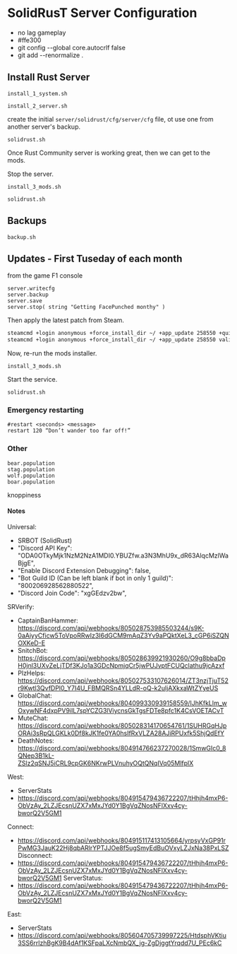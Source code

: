 # SolidRusT Server Configuration

 - no lag gameplay
 - #ffe300
 - git config --global core.autocrlf false
 - git add --renormalize .

## Install Rust Server

`install_1_system.sh`

`install_2_server.sh`

create the initial `server/solidrust/cfg/server/cfg` file, ot use one from another server's backup.

`solidrust.sh`

Once Rust Community server is working great, then we can get to the mods.

Stop the server.

`install_3_mods.sh`

`solidrust.sh`

## Backups

`backup.sh`

## Updates - First Tuseday of each month

from the game F1 console

```
server.writecfg
server.backup
server.save
server.stop( string "Getting FacePunched monthy" )
```

Then apply the latest patch from Steam.

```bash
steamcmd +login anonymous +force_install_dir ~/ +app_update 258550 +quit
steamcmd +login anonymous +force_install_dir ~/ +app_update 258550 validate +quit
```

Now, re-run the mods installer.

`install_3_mods.sh`

Start the service.

`solidrust.sh`


### Emergency restarting

```
#restart <seconds> <message>
restart 120 “Don’t wander too far off!”
```

### Other

```
bear.population
stag.population
wolf.population
boar.population
```

knoppiness


#### Notes

Universal:
- SRBOT (SolidRust)
- "Discord API Key": "ODA0OTkyMjk1NzM2NzA1MDI0.YBUZfw.a3N3MhU9x_dR63AlqcMzlWaBjgE",
- "Enable Discord Extension Debugging": false,
- "Bot Guild ID (Can be left blank if bot in only 1 guild)": "800206928562880522",
- "Discord Join Code": "xgGEdzv2bw",

SRVerify:
- CaptainBanHammer: https://discord.com/api/webhooks/805028753985503244/s9K-0aAiyyCficw5ToVpoRRwIz3I6dGCM9mAqZ3Yv9aPQktXeL3_cGP6iSZQNOXKeD-E
- SnitchBot: https://discord.com/api/webhooks/805028639921930260/O9g8bbaDpH0jnl3UXvZeLjTDf3KJo1a3GDcNpmjqCr5jwPUJvptFCUQclathu9jcAzxf
- PlzHelps: https://discord.com/api/webhooks/805027533107626014/ZT3nzjTjuT52r9Kwtl3QvfDPl0_Y7I4U_FBMQRSn4YLLdR-oQ-k2uljAXkxaWtZYyeUS
- GlobalChat: https://discord.com/api/webhooks/804099330939158559/IJhKfkLlm_wOxywNF4dxpPV9iIL7spYCZG3lViycnsGkTgsFDTe8pfc1K4CsVOETACvT
- MuteChat: https://discord.com/api/webhooks/805028314170654761/1SUHRGqHJpORAi3sRpQLGKLk0Df8kJK1fe0YA0hsIfRxVLZA28AJiRPUxfk5ShjQdEfY
- DeathNotes: https://discord.com/api/webhooks/804914766237270028/1SmwGIc0_8QNep3B1kL-ZSlz2qSNJ5iCRL9cpGK6NKrwPLVnuhyOQtQNqIVq05MlfplX

West:
- ServerStats
- https://discord.com/api/webhooks/804915479436722207/tHhjh4mxP6-ObVzAy_2LZJEcsnUZX7xMxJYd0Y1BgVqZNosNFlXxv4cy-bworQ2V5GM1

Connect:
- https://discord.com/api/webhooks/804915117413105664/yrpsyVxGP91rPwMG3JauK22Hj8qbARlrYPTJJOe8f5ugSmyEdBuOVxyLZJxNa38PxLSZ
Disconnect:
- https://discord.com/api/webhooks/804915479436722207/tHhjh4mxP6-ObVzAy_2LZJEcsnUZX7xMxJYd0Y1BgVqZNosNFlXxv4cy-bworQ2V5GM1
ServerStatus:
- https://discord.com/api/webhooks/804915479436722207/tHhjh4mxP6-ObVzAy_2LZJEcsnUZX7xMxJYd0Y1BgVqZNosNFlXxv4cy-bworQ2V5GM1

East:
- ServerStats
- https://discord.com/api/webhooks/805604705739997225/HtdsphVKtiu3SS6rrlzhBgK9B4dAf1KSFpaLXcNmbQX_jg-ZgDjggtYrqdd7U_PEc6kC

